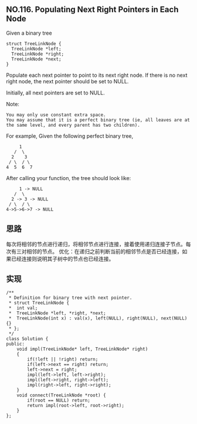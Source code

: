 ## NO.116. Populating Next Right Pointers in Each Node
Given a binary tree

    struct TreeLinkNode {
      TreeLinkNode *left;
      TreeLinkNode *right;
      TreeLinkNode *next;
    }

Populate each next pointer to point to its next right node. If there is no next right node, the next pointer should be set to NULL.

Initially, all next pointers are set to NULL.

Note:

    You may only use constant extra space.
    You may assume that it is a perfect binary tree (ie, all leaves are at the same level, and every parent has two children).

For example,
Given the following perfect binary tree,

         1
       /  \
      2    3
     / \  / \
    4  5  6  7

After calling your function, the tree should look like:

         1 -> NULL
       /  \
      2 -> 3 -> NULL
     / \  / \
    4->5->6->7 -> NULL

## 思路
每次将相邻的节点进行递归，将相邻节点进行连接，接着使用递归连接子节点。每次有三对相邻的节点。
优化：在递归之前判断当前的相邻节点是否已经连接，如果已经连接则说明其子树中的节点也已经连接。

## 实现
```
/**
 * Definition for binary tree with next pointer.
 * struct TreeLinkNode {
 *  int val;
 *  TreeLinkNode *left, *right, *next;
 *  TreeLinkNode(int x) : val(x), left(NULL), right(NULL), next(NULL) {}
 * };
 */
class Solution {
public:
    void impl(TreeLinkNode* left, TreeLinkNode* right)
    {
        if(!left || !right) return;
        if(left->next == right) return;
        left->next = right;
        impl(left->left, left->right);
        impl(left->right, right->left);
        impl(right->left, right->right);
    }
    void connect(TreeLinkNode *root) {
        if(root == NULL) return;
        return impl(root->left, root->right);
    }
};
```